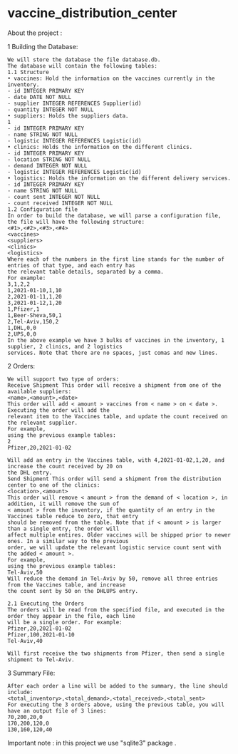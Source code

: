 # vaccine_distribution_center


About the project  :

  1 Building the Database:
  
    We will store the database the file database.db.
    The database will contain the following tables:
    1.1 Structure
    • vaccines: Hold the information on the vaccines currently in the inventory.
    - id INTEGER PRIMARY KEY
    - date DATE NOT NULL
    - supplier INTEGER REFERENCES Supplier(id)
    - quantity INTEGER NOT NULL
    • suppliers: Holds the suppliers data.
    1
    - id INTEGER PRIMARY KEY
    - name STRING NOT NULL
    - logistic INTEGER REFERENCES Logistic(id)
    • clinics: Holds the information on the different clinics.
    - id INTEGER PRIMARY KEY
    - location STRING NOT NULL
    - demand INTEGER NOT NULL
    - logistic INTEGER REFERENCES Logistic(id)
    • logistics: Holds the information on the different delivery services.
    - id INTEGER PRIMARY KEY
    - name STRING NOT NULL
    - count sent INTEGER NOT NULL
    - count received INTEGER NOT NULL
    1.2 Configuration file
    In order to build the database, we will parse a configuration file, the file will have the following structure:
    <#1>,<#2>,<#3>,<#4>
    <vaccines>
    <suppliers>
    <clinics>
    <logistics>
    Where each of the numbers in the first line stands for the number of entries of that type, and each entry has
    the relevant table details, separated by a comma.
    For example:
    3,1,2,2
    1,2021-01-10,1,10
    2,2021-01-11,1,20
    3,2021-01-12,1,20
    1,Pfizer,1
    1,Beer-Sheva,50,1
    2,Tel-Aviv,150,2
    1,DHL,0,0
    2,UPS,0,0
    In the above example we have 3 bulks of vaccines in the inventory, 1 supplier, 2 clinics, and 2 logistics
    services. Note that there are no spaces, just comas and new lines.
      
  2 Orders:
  
    We will support two type of orders:
    Receive Shipment This order will receive a shipment from one of the available suppliers:
    <name>,<amount>,<date>
    This order will add < amount > vaccines from < name > on < date >. Executing the order will add the
    relevant item to the Vaccines table, and update the count received on the relevant supplier.
    For example,
    using the previous example tables:
    2
    Pfizer,20,2021-01-02
    
    Will add an entry in the Vaccines table, with 4,2021-01-02,1,20, and increase the count received by 20 on
    the DHL entry.
    Send Shipment This order will send a shipment from the distribution center to one of the clinics:
    <location>,<amount>
    This order will remove < amount > from the demand of < location >, in addition, it will remove the sum of
    < amount > from the inventory, if the quantity of an entry in the Vaccines table reduce to zero, that entry
    should be removed from the table. Note that if < amount > is larger than a single entry, the order will
    affect multiple entires. Older vaccines will be shipped prior to newer ones. In a similar way to the previous
    order, we will update the relevant logistic service count sent with the added < amount >.
    For example,
    using the previous example tables:
    Tel-Aviv,50
    Will reduce the demand in Tel-Aviv by 50, remove all three entries from the Vaccines table, and increase
    the count sent by 50 on the DHLUPS entry.
    
    2.1 Executing the Orders
    The orders will be read from the specified file, and executed in the order they appear in the file, each line
    will be a single order. For example:
    Pfizer,20,2021-01-02
    Pfizer,100,2021-01-10
    Tel-Aviv,40
    
    Will first receive the two shipments from Pfizer, then send a single shipment to Tel-Aviv.
    
  3 Summary File:
  
    After each order a line will be added to the summary, the line should include:
    <total_inventory>,<total_demand>,<total_received>,<total_sent>
    For executing the 3 orders above, using the previous table, you will have an output file of 3 lines:
    70,200,20,0
    170,200,120,0
    130,160,120,40
    
Important note : in this project we use "sqlite3" package .

